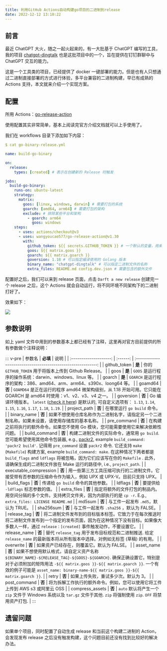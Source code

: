 ```yaml
---
title: 利用GitHub Actions自动构建go项目的二进制到release
date: 2022-12-12 13:10:22
---
```




## 前言

最近 ChatGPT 大火，随之一起火起来的，有一大批基于 ChatGPT 编写的工具，我的项目 [chatgpt-dingtalk](https://github.com/eryajf/chatgpt-dingtalk) 也是这批项目中的一个，旨在提供在钉钉群聊中与 ChatGPT 交互的能力。

这是一个工具类的项目，已经提供了 docker 一键部署的能力。但是也有人只想通过二进制直接部署的方式进行体验，多平台兼容的二进制构建，早已有成熟的 Actions 支持，本文就来介绍一个实现方案。

## 配置

所用 Actions：[go-release-action](https://github.com/wangyoucao577/go-release-action)

使用配置其实非常简单，基本上阅读完官方介绍文档就可以上手使用了。

我们在 workflows 目录下添加如下内容：

```yaml
$ cat go-binary-release.yml

name: build-go-binary

on:
  release:
    types: [created] # 表示在创建新的 Release 时触发

jobs:
  build-go-binary:
    runs-on: ubuntu-latest
    strategy:
      matrix:
        goos: [linux, windows, darwin] # 需要打包的系统
        goarch: [amd64, arm64] # 需要打包的架构
        exclude: # 排除某些平台和架构
          - goarch: arm64
            goos: windows
    steps:
      - uses: actions/checkout@v3
      - uses: wangyoucao577/go-release-action@v1.30
        with:
          github_token: ${{ secrets.GITHUB_TOKEN }} # 一个默认的变量，用来实现往 Release 中添加文件
          goos: ${{ matrix.goos }}
          goarch: ${{ matrix.goarch }}
          goversion: 1.18 # 可以指定编译使用的 Golang 版本
          binary_name: "chatgpt-dingtalk" # 可以指定二进制文件的名称
          extra_files: README.md config.dev.json # 需要包含的额外文件
```

配置好之后，我们可以来到 release 页面，点击 `Darft a new release` 创建完一个 release 之后，这个 Actions 就会自动运行，将不同环境不同架构下的二进制打好了。

效果如下：

![](http://t.eryajf.net/imgs/2022/12/1d8e1511fa8befa5.png)

## 参数说明

如上 yaml 文件中用到的参数基本上都已经有了注释，这里再对官方目前提供的所有参数做个注释说明：

::: v-pre
|         参数名         | **必填** |                             说明                             |
| :--------------------: | :------: | :----------------------------------------------------------: |
|      github_token      |  **是**  |     你的 `GITHUB_TOKEN` 用于将版本上传到 Github Release。     |
|          goos          |  **是**  |   `GOOS` 是运行程序的操作系统：darwin、windows、linux 等。    |
|         goarch         |  **是**  | `GOARCH` 是运行程序的架构：386、amd64、arm、arm64、s390x、loong64 等。 |
|        goamd64         |  **否**  | `GOAMD64` 是正在运行的程序 amd64 微架构级别，从 1.18 开始可用。它只能在 GOARCH 是 amd64 时使用：v1、v2、v3、v4 之一。 |
|       goversion        |  **否**  | Go 编译环境版本。 `latest` ([check it here](https://go.dev/VERSION?m=text)) 是默认的, 可自定义选项有： `1.13`, `1.14`, `1.15`, `1.16`, `1.17`, `1.18`, `1.19`. |
|      project_path      |  **否**  |                 在哪里运行 `go build` 命令。                 |
|      binary_name       |  **否**  | 如果不想使用仓库名称作为二进制名字，请指定另一个二进制名称。如果未设置，请使用存储库的基本名称。 |
|      pre_command       |  **否**  | 在构建之前将执行的额外命令。如果您不使用 Go 模块，您可能需要使用它来解决依赖性问题。 |
|     build_command      |  **否**  | 构建二进制文件的实际命令，通常用 `go build`. 您可能希望使用其他命令包装器, e.g., [packr2](https://github.com/gobuffalo/packr/tree/master/v2), example `build_command: 'packr2 build'`. 记得用 `pre_command` 设置 `packr2` 命令. 它还支持 `make` (`Makefile`) 构建方案, example `build_command: make`. 在这种情况下两者都是 `build_flags` and `ldflags` 将被忽略，因为它们应该写在你的 `Makefile` . 此外，请确保生成的二进制文件放在 Make 运行的路径中, i.e., `project_path`. |
| executable_compression |  **否**  | 用一些第三方工具压缩可执行的二进制文件。它接受带有否参数的压缩命令作为输入，例如 UPX 或 UPX-V。目前只支持 UPX。 |
|      build_flags       |  **否**  |               传递给 `go build` 命令的其他参数。               |
|        ldflags         |  **否**  |               要提供给 `-ldflags` 标志参数的值。               |
|      extra_files       |  **否**  | 指定将额外的文件打包的制品内。用空间分隔的多个文件。支持拷贝文件夹，因为内部执行的是 `cp -r`. E.g., `extra_files: LICENSE README.md` |
|         md5sum         |  **否**  |             与工件一起发布 `.md5`，默认为 TRUE。              |
|       sha256sum        |  **否**  |           与工件一起发布 `.sha256` ，默认为 FALSE。           |
|      release_tag       |  **否**  | 将二进制文件发布到的目标版本标签。它致力于在每次推送时将二进制文件发布到一个指定的发布页面，因为在这种情况下没有目标。如果像大多数人一样，通过 `release：[created]` 事件触发动作，不要设置它。 |
|      release_name      |  **否**  | 替代 `release_tag` 用于发布目标规范和二进制推送. 给定 `release_name` 的最新版本将从所有版本中选择。对例如无标签 (草稿) 的有用。 |
|       overwrite        |  **否**  |          如果资产已经存在，则覆盖它。默认为 FALSE。           |
|       asset_name       |  **否**  | 如果不想使用默认格式，请自定义资产名称 `${BINARY_NAME}-${RELEASE_TAG}-${GOOS}-${GOARCH}`. 确保正确设置它，特别是对于必须附加的矩阵用法 `-${{ matrix.goos }}-${{ matrix.goarch }}`. 一个有效的例子可能是 `asset_name: binary-name-${{ matrix.goos }}-${{ matrix.goarch }}`. |
|         retry          |  **否**  |             如果上传失败，重试多少次。默认为 3。              |
|      post_command      |  **否**  | 将为拆解工作执行的额外命令。例如，您可以使用它将工件上传到 AWS s3 或阿里云 OSS |
|    compress_assets     |  **否**  | `auto` 默认将产生一个 `zip` 文件于 Windows 系统以及 `tar.gz` 文件于其他. `zip` 将强制使用 `zip`. `OFF` 将禁用资产打包. |
:::

## 遗留问题

如果单个项目，同时配置了自动生成 release 和当前这个构建二进制的 Action，会发现发布 release 之后没有触发构建，这个问题目前还没有找到比较好的解决办法。
